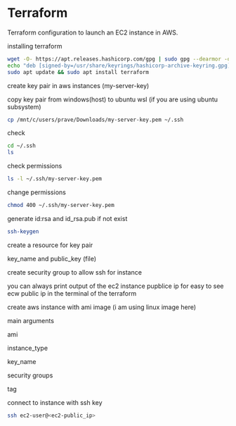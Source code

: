 # Terraform
Terraform configuration to launch an EC2 instance in AWS.

installing terraform

```bash
wget -O- https://apt.releases.hashicorp.com/gpg | sudo gpg --dearmor -o /usr/share/keyrings/hashicorp-archive-keyring.gpg
echo "deb [signed-by=/usr/share/keyrings/hashicorp-archive-keyring.gpg] https://apt.releases.hashicorp.com $(lsb_release -cs) main" | sudo tee /etc/apt/sources.list.d/hashicorp.list
sudo apt update && sudo apt install terraform
```

create key pair in aws instances (my-server-key)

copy key pair from windows(host) to ubuntu wsl (if you are using ubuntu subsystem)

```bash 
cp /mnt/c/users/prave/Downloads/my-server-key.pem ~/.ssh
```
check 
```bash
cd ~/.ssh
ls
```
check permissions 

```bash
ls -l ~/.ssh/my-server-key.pem
```
change permissions 

```bash
chmod 400 ~/.ssh/my-server-key.pem
```
generate id:rsa and id_rsa.pub  if not exist

```bash
ssh-keygen
```
create a resource for key pair 

key_name and public_key (file) 

create security group to allow ssh for instance 

you can always print output of the ec2 instance pupblice ip for easy to see ecw public ip in the terminal of the terraform 


create aws instance with ami image (i am using linux image here)

main arguments 

ami

instance_type

key_name

security groups 

tag 

connect to instance with ssh key

```bash
ssh ec2-user@<ec2-public_ip>
```
